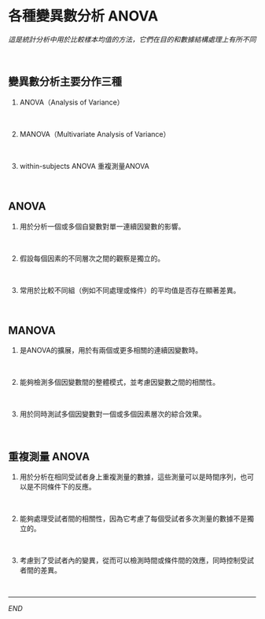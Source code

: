 # 各種變異數分析 ANOVA

_這是統計分析中用於比較樣本均值的方法，它們在目的和數據結構處理上有所不同_

<br>

## 變異數分析主要分作三種

1. ANOVA（Analysis of Variance）

<br>

2. MANOVA（Multivariate Analysis of Variance）

<br>

3. within-subjects ANOVA 重複測量ANOVA

<br>

## ANOVA

1) 用於分析一個或多個自變數對單一連續因變數的影響。

<br>

2) 假設每個因素的不同層次之間的觀察是獨立的。

<br>

3) 常用於比較不同組（例如不同處理或條件）的平均值是否存在顯著差異。

<br>

## MANOVA

1) 是ANOVA的擴展，用於有兩個或更多相關的連續因變數時。

<br>

2) 能夠檢測多個因變數間的整體模式，並考慮因變數之間的相關性。

<br>

3) 用於同時測試多個因變數對一個或多個因素層次的綜合效果。

<br>

## 重複測量 ANOVA

1) 用於分析在相同受試者身上重複測量的數據，這些測量可以是時間序列，也可以是不同條件下的反應。

<br>

2) 能夠處理受試者間的相關性，因為它考慮了每個受試者多次測量的數據不是獨立的。

<br>

3) 考慮到了受試者內的變異，從而可以檢測時間或條件間的效應，同時控制受試者間的差異。

<br>

___

_END_
